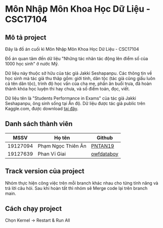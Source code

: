 # Môn Nhập Môn Khoa Học Dữ Liệu - CSC17104


## Mô tả project
Đây là đồ án cuối kì Môn Nhập Môn Khoa Học Dữ Liệu - CSC17104

Đồ án quan tâm đến dữ liệu "Những tác nhân tác động lên điểm số của 1000 học sinh" ở nước Mỹ.

Dữ liệu này thuộc sở hữu của tác giả Jakki Seshapanpu. Các thông tin về học sinh mà tác giả thu thâp gồm: giới tính, dân tộc (tác giả cũng giấu luôn cả tên dân tộc), trình độ học vấn của cha mẹ, phần ăn buổi trưa, đã hoàn thành khóa học luyện thi hay chưa, và số điểm toán, đọc, viết.

Dữ liệu tên là "Students Performance in Exams" của tác giả Jakki Seshapanpu, ông sinh sống tại Ấn độ. Dữ liệu được tác giả public trên Kaggle.com, được download [tại đây](https://www.kaggle.com/spscientist/students-performance-in-exams).


## Danh sách thành viên
| MSSV     | Họ tên             | Github                                        |
|----------|--------------------|-----------------------------------------------|
| 19127094 | Phạm Ngọc Thiên Ân | [PNTAN19](https://github.com/PNTAN19)         |
| 19127639 | Phan Vĩ Giai       | [owfdataboy](https://github.com/owfdataboy)   |


## Track version của project
Nhóm thực hiện công việc trên mỗi branch khác nhau cho từng tính năng và trả lời câu hỏi.
Sau khi hoàn tất thì nhóm sẽ Merge code lại trên branch main.


## Cách chạy project
Chọn Kernel -> Restart & Run All
